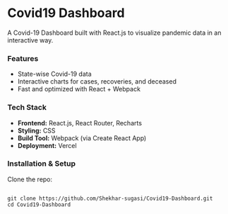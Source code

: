 <h1>Covid19 Dashboard</h1>

<p>A Covid-19 Dashboard built with React.js to visualize pandemic data in an interactive way.</p>

<h3>Features</h3>

<ul>
  <li>State-wise Covid-19 data</li>
  <li>Interactive charts for cases, recoveries, and deceased</li>
  <li>Fast and optimized with React + Webpack</li>
</ul>

<h3>Tech Stack</h3>

<ul>
  <li><strong>Frontend:</strong> React.js, React Router, Recharts</li>
  <li><strong>Styling:</strong> CSS</li>
  <li><strong>Build Tool:</strong> Webpack (via Create React App)</li>
  <li><strong>Deployment:</strong> Vercel</li>
</ul>

<h3>Installation & Setup</h3>

<p>Clone the repo:</p>

<pre><code>
git clone https://github.com/Shekhar-sugasi/Covid19-Dashboard.git
cd Covid19-Dashboard
</code></pre>
